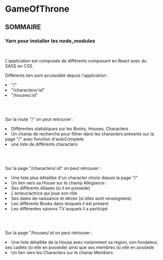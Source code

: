 # GameOfThrone

## SOMMAIRE

### Yarn pour installer les node_modules

<br>

<p>
  L'application est composée de différents composant en React avec du SASS en CSS.
</p>


<p>
  Différents lien sont accessible depuis l'application : 
  <li>"/"</li>
  <li>"/characters/:id"</li>
  <li>"/houses/:id"</li>
</p>

<br>
<br>

<p>
  Sur la route "/" on peut retrouver :
  <li>Différentes statistiques sur les Books, Houses, Characters</li>
  <li>Un champ de recherche pour filtrer dans les characters présents sur la page "/" avec fonction d'autoComplete</LI>
  <li>une liste de différents characters</li>
</p>

<br>
<br>

<p>
  Sur la page "/characters/:id" on peut retrouver :
  <li>Une liste plus détaillée d'un character choisi depuis la page "/"</li>
  <li>Un lien vers sa House sur le champ Allegiance : </li>
  <li>Ses différents Aliases (si il en possède)</li>
  <li>L'acteur/actrice qui joue son rôle</li>
  <li>Ses dates de naissance et décès (si elles sont renseignées)</li>
  <li>Les différents Books dans lesquels il est présent</li>
  <li>Les différentes saisons TV auquels il a participé</li>
</p>

<br>
<br>

<p>
  Sur la page "/houses/:id on peut retrouver :
  <li>Une liste détaillée de la House avec notamment sa région, son fondateur, ses cadets (si elle en possède) ainsi que ses membres (si elle en possède</li>
  <li>Un lien vers les Characters sur le champ Members</li>
</p>
